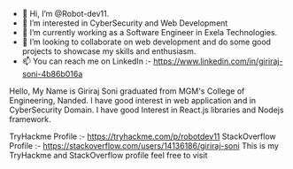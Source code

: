 - 👋 Hi, I’m @Robot-dev11.
- 👀 I’m interested in CyberSecurity and Web Development
- 🌱 I’m currently working as a Software Engineer in Exela Technologies.
- 💞️ I’m looking to collaborate on web development and do some good projects to showcase my skills and enthusiasm.
- 📫 You can reach me on LinkedIn :- https://www.linkedin.com/in/giriraj-soni-4b86b016a

<!---
Robot-dev11/Robot-dev11 is a ✨ special ✨ repository because its `README.md` (this file) appears on your GitHub profile.
You can click the Preview link to take a look at your changes.
--->
Hello, My Name is Giriraj Soni graduated from MGM's College of Engineering, Nanded. I have good interest in web application and in CyberSecurity Domain. I have good Interest in React.js libraries and Nodejs framework.

TryHackme Profile :- https://tryhackme.com/p/robotdev11
StackOverflow Profile :- https://stackoverflow.com/users/14136186/giriraj-soni
This is my TryHackme and StackOverflow profile feel free to visit

